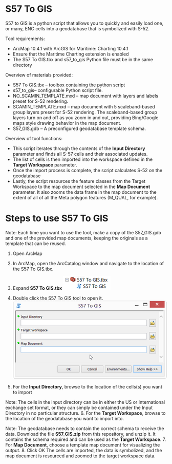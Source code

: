 # S57 To GIS

S57 to GIS is a python script that allows you to quickly and easily load one, or many, ENC cells into a
geodatabase that is symbolized with S-52.

Tool requirements:
* ArcMap 10.4.1 with ArcGIS for Maritime: Charting 10.4.1
* Ensure that the Maritime Charting extension is enabled
* The S57 To GIS.tbx and s57_to_gis Python file must be in the same directory

Overview of materials provided:
* S57 To GIS.tbx – toolbox containing the python script
* s57_to_gis– configurable Python script file.
* NO_SCAMIN_TEMPLATE.mxd – map document with layers and labels preset for S-52 rendering.
* SCAMIN_TEMPLATE.mxd – map document with 5 scaleband-based group layers preset for S-52 rendering. The scaleband-based group layers turn on and off as you zoom in and out, providing Bing/Google maps style drawing behavior in the map document.
* S57_GIS.gdb – A preconfigured geodatabase template schema.

Overview of tool functions:
* This script iterates through the contents of the **Input Directory** parameter and finds all S-57 cells and their associated updates.
* The list of cells is then imported into the workspace defined in the **Target Workspace** parameter.
* Once the import process is complete, the script calculates S-52 on the geodatabase
* Lastly, the script resources the feature classes from the Target Workspace to the map document selected in the **Map Document** parameter. It also zooms the data frame in the map document to the extent of all of all the Meta polygon features (M_QUAL, for example).

# Steps to use S57 To GIS

Note: Each time you want to use the tool, make a copy of the S57_GIS.gdb and one of the provided map
documents, keeping the originals as a template that can be reused. 

1. Open ArcMap
2. In ArcMap, open the ArcCatalog window and navigate to the location of the S57 To GIS.tbx.
3. Expand **S57 To GIS.tbx**
![App](toolbox.png)

4. Double click the S57 To GIS tool to open it.
![App](tool.png)

5. For the **Input Directory**, browse to the location of the cells(s) you want to import

Note: The cells in the input directory can be in either the US or International exchange set
format, or they can simply be contained under the Input Directory in no particular structure.
6. For the **Target Workspace**, browse to the location of the geodatabase you want to import into.

Note: The geodatabase needs to contain the correct schema to receive the data. Download the file **S57_GIS.zip** from this repository, and unzip it. It contains the schema required and can be used as the **Target Workspace**.
7. For **Map Document**, choose a template map document for visualizing the output.
8. Click OK
The cells are imported, the data is symbolized, and the map document is resourced and zoomed
to the target workspace data.
